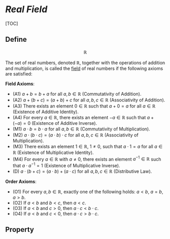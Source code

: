 # $Real\ Field$

[TOC]

## Define

$$
\mathbb R
$$

The set of real numbers, denoted $\mathbb{R}$, together with the operations of addition and multiplication, is called the [field](./Field.md) of real numbers if the following axioms are satisfied:

**Field Axioms**:
- (A1) $a + b = b + a$ for all $a, b \in \mathbb{R}$ (Commutativity of Addition).
- (A2) $a + (b + c) = (a + b) + c$ for all $a, b, c \in \mathbb{R}$ (Associativity of Addition).
- (A3) There exists an element $0 \in \mathbb{R}$ such that $a + 0 = a$ for all $a \in \mathbb{R}$ (Existence of Additive Identity).
- (A4) For every $a \in \mathbb{R}$, there exists an element $-a \in \mathbb{R}$ such that $a + (-a) = 0$ (Existence of Additive Inverse).
- (M1) $a \cdot b = b \cdot a$ for all $a, b \in \mathbb{R}$ (Commutativity of Multiplication).
- (M2) $a \cdot (b \cdot c) = (a \cdot b) \cdot c$ for all $a, b, c \in \mathbb{R}$ (Associativity of Multiplication).
- (M3) There exists an element $1 \in \mathbb{R}$, $1 \neq 0$, such that $a \cdot 1 = a$ for all $a \in \mathbb{R}$ (Existence of Multiplicative Identity).
- (M4) For every $a \in \mathbb{R}$ with $a \neq 0$, there exists an element $a^{-1} \in \mathbb{R}$ such that $a \cdot a^{-1} = 1$ (Existence of Multiplicative Inverse).
- (D) $a \cdot (b + c) = (a \cdot b) + (a \cdot c)$ for all $a, b, c \in \mathbb{R}$ (Distributive Law).

**Order Axioms**:
- (O1) For every $a, b \in \mathbb{R}$, exactly one of the following holds: $a < b$, $a = b$, $a > b$.
- (O2) If $a < b$ and $b < c$, then $a < c$.
- (O3) If $a < b$ and $c > 0$, then $a \cdot c < b \cdot c$.
- (O4) If $a < b$ and $c < 0$, then $a \cdot c > b \cdot c$.
  

## Property
